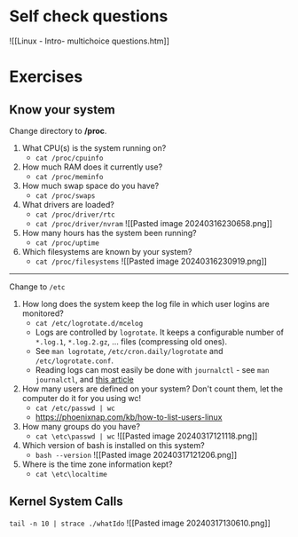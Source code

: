 # Self check questions
![[Linux - Intro- multichoice questions.htm]]


# Exercises

## Know your system
Change directory to **/proc**.
1. What CPU(s) is the system running on?
	- `cat /proc/cpuinfo`
2. How much RAM does it currently use?
	- `cat /proc/meminfo`
3. How much swap space do you have?
	- `cat /proc/swaps`
4. What drivers are loaded?
	- `cat /proc/driver/rtc`
	- `cat /proc/driver/nvram`
	![[Pasted image 20240316230658.png]]
5. How many hours has the system been running?
	- `cat /proc/uptime`
6. Which filesystems are known by your system?
	- `cat /proc/filesystems`
	![[Pasted image 20240316230919.png]]

---
Change to `/etc`
1. How long does the system keep the log file in which user logins are monitored?
	- `cat /etc/logrotate.d/mcelog`
	- Logs are controlled by `logrotate`. It keeps a configurable number of `*.log.1`, `*.log.2.gz`, ... files (compressing old ones).
	- See `man logrotate`, `/etc/cron.daily/logrotate` and `/etc/logrotate.conf`.
	- Reading logs can most easily be done with `journalctl` - see `man journalctl`, and [this article](https://www.digitalocean.com/community/tutorials/how-to-use-journalctl-to-view-and-manipulate-systemd-logs)
2. How many users are defined on your system? Don't count them, let the computer do it for you using wc!
	- `cat /etc/passwd | wc`
	- https://phoenixnap.com/kb/how-to-list-users-linux
1. How many groups do you have?
	- `cat \etc\passwd | wc`
	![[Pasted image 20240317121118.png]]
4. Which version of bash is installed on this system?
	- `bash --version`
	![[Pasted image 20240317121206.png]]
5. Where is the time zone information kept?
	- `cat \etc\localtime`

## Kernel System Calls
`tail -n 10 | strace ./whatIdo`
![[Pasted image 20240317130610.png]]